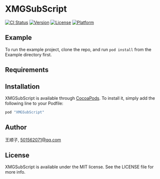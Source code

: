 # XMGSubScript

[![CI Status](http://img.shields.io/travis/王顺子/XMGSubScript.svg?style=flat)](https://travis-ci.org/王顺子/XMGSubScript)
[![Version](https://img.shields.io/cocoapods/v/XMGSubScript.svg?style=flat)](http://cocoapods.org/pods/XMGSubScript)
[![License](https://img.shields.io/cocoapods/l/XMGSubScript.svg?style=flat)](http://cocoapods.org/pods/XMGSubScript)
[![Platform](https://img.shields.io/cocoapods/p/XMGSubScript.svg?style=flat)](http://cocoapods.org/pods/XMGSubScript)

## Example

To run the example project, clone the repo, and run `pod install` from the Example directory first.

## Requirements

## Installation

XMGSubScript is available through [CocoaPods](http://cocoapods.org). To install
it, simply add the following line to your Podfile:

```ruby
pod "XMGSubScript"
```

## Author

王顺子, 501562071@qq.com

## License

XMGSubScript is available under the MIT license. See the LICENSE file for more info.
